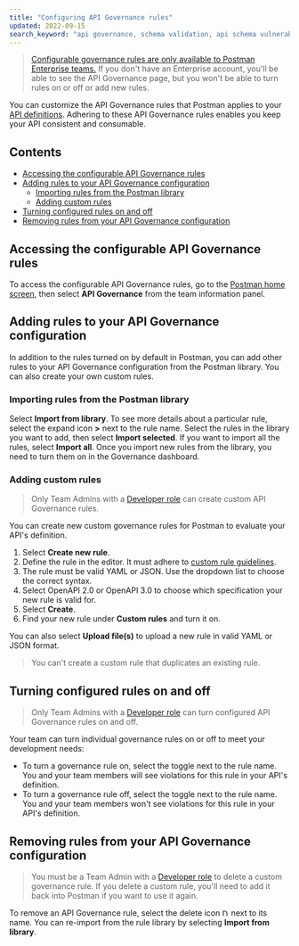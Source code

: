 ```yaml
---
title: "Configuring API Governance rules"
updated: 2022-09-15
search_keyword: "api governance, schema validation, api schema vulnerabilities"
---
```


> [Configurable governance rules are only available to Postman Enterprise teams.](https://www.postman.com/pricing) If you don't have an Enterprise account, you'll be able to see the API Governance page, but you won't be able to turn rules on or off or add new rules.

You can customize the API Governance rules that Postman applies to your [API definitions](/docs/designing-and-developing-your-api/defining-an-api/). Adhering to these API Governance rules enables you keep your API consistent and consumable.

<!-- TODO: screenshot -->

## Contents

* [Accessing the configurable API Governance rules](#accessing-the-configurable-api-governance-rules)
* [Adding rules to your API Governance configuration](#adding-rules-to-your-API-governance-configuration)
    * [Importing rules from the Postman library](#importing-rules-from-the-postman-library)
    * [Adding custom rules](#adding-custom-rules)
* [Turning configured rules on and off](#turning-configured-rules-on-and-off)
* [Removing rules from your API Governance configuration](#removing-rules-from-your-api-governance-configuration)

## Accessing the configurable API Governance rules

To access the configurable API Governance rules, go to the [Postman home screen](https://go.postman.co/), then select **API Governance** from the team information panel.

## Adding rules to your API Governance configuration

In addition to the rules turned on by default in Postman, you can add other rules to your API Governance configuration from the Postman library. You can also create your own custom rules.

### Importing rules from the Postman library

Select **Import from library**. To see more details about a particular rule, select the expand icon **>** next to the rule name. Select the rules in the library you want to add, then select **Import selected**. If you want to import all the rules, select **Import all**. Once you import new rules from the library, you need to turn them on in the Governance dashboard.

### Adding custom rules

> Only Team Admins with a [Developer role](/docs/collaborating-in-postman/roles-and-permissions/#team-roles) can create custom API Governance rules.

You can create new custom governance rules for Postman to evaluate your API's definition.

1. Select **Create new rule**.
1. Define the rule in the editor. It must adhere to [custom rule guidelines](/docs/api-governance/configurable-rules/spectral/).
    <!-- TODO: screenshot -->
1. The rule must be valid YAML or JSON. Use the dropdown list to choose the correct syntax.
1. Select OpenAPI 2.0 or OpenAPI 3.0 to choose which specification your new rule is valid for.
1. Select **Create**.
1. Find your new rule under **Custom rules** and turn it on.

<!-- TODO: screenshot -->

You can also select **Upload file(s)** to upload a new rule in valid YAML or JSON format.

> You can't create a custom rule that duplicates an existing rule.

## Turning configured rules on and off

> Only Team Admins with a [Developer role](/docs/collaborating-in-postman/roles-and-permissions/#team-roles) can turn configured API Governance rules on and off.

Your team can turn individual governance rules on or off to meet your development needs:

* To turn a governance rule on, select the toggle next to the rule name. You and your team members will see violations for this rule in your API's definition.
* To turn a governance rule off, select the toggle next to the rule name. You and your team members won't see violations for this rule in your API's definition.

<!-- TODO: screenshot -->

## Removing rules from your API Governance configuration

> You must be a Team Admin with a [Developer role](/docs/collaborating-in-postman/roles-and-permissions/#team-roles) to delete a custom governance rule. If you delete a custom rule, you'll need to add it back into Postman if you want to use it again.

To remove an API Governance rule, select the delete icon <img alt="Delete icon" src="https://assets.postman.com/postman-docs/icon-delete-v9.jpg#icon" width="12px"> next to its name. You can re-import from the rule library by selecting **Import from library**.

<!-- TODO: screenshot -->
